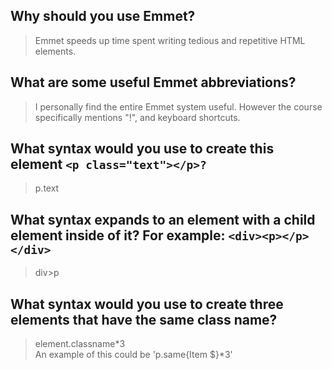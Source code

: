 ## Why should you use Emmet?

> Emmet speeds up time spent writing tedious and repetitive HTML elements.

## What are some useful Emmet abbreviations?

> I personally find the entire Emmet system useful. However the course specifically mentions "!", and keyboard shortcuts.

## What syntax would you use to create this element ```<p class="text"></p>?```

> p.text

## What syntax expands to an element with a child element inside of it? For example: ```<div><p></p></div>```

> div>p

## What syntax would you use to create three elements that have the same class name?

> element.classname\*3 <br> An example of this could be 'p.same{Item $}\*3'